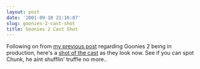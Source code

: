 ```yaml
---
layout: post
date: '2001-09-10 21:16:07'
slug: goonies-2-cast-shot
title: Goonies 2 Cast Shot
---
```


Following on from [my previous post](http://www.pixelised.com/px_forum.php?aid=110) regarding Goonies 2 being in production, here's a [shot of the cast](http://www.aintitcoolnews.com/display.cgi?id=9676) as they look now. See if you can spot Chunk, he aint shufflin' truffle no more..